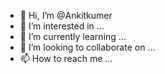 - 👋 Hi, I’m @Ankitkumer
- 👀 I’m interested in ...
- 🌱 I’m currently learning ...
- 💞️ I’m looking to collaborate on ...
- 📫 How to reach me ...

<!---
Ankitkumer/Ankitkumer is a ✨ special ✨ repository because its `README.md` (this file) appears on your GitHub profile.
You can click the Preview link to take a look at your changes.
--->
